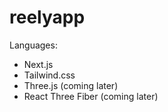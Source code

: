 # reelyapp

Languages:
- Next.js
- Tailwind.css
- Three.js (coming later)
- React Three Fiber (coming later)